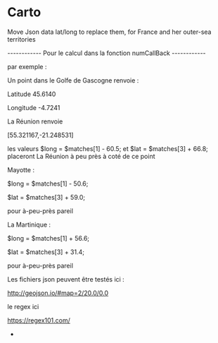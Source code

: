 # Carto
Move Json data lat/long to replace them,  for France and her outer-sea territories


------------ Pour le calcul dans la fonction numCallBack ------------

  par exemple :
  
  Un point dans le Golfe de Gascogne renvoie :
  
  Latitude	45.6140
  
  Longitude	-4.7241

  La Réunion renvoie
  
  
  
  [55.321167,-21.248531]

  les valeurs
  $long = $matches[1] - 60.5;
  et
  $lat = $matches[3] + 66.8;
  placeront La Réunion à peu près à coté de ce point

  Mayotte :
  
  $long = $matches[1] - 50.6;
  
  $lat = $matches[3] + 59.0;
  
  pour à-peu-près pareil
  
  


  La Martinique :
  
  $long = $matches[1] + 56.6;
  
  $lat = $matches[3] + 31.4;
  
  pour à-peu-près pareil
  
  

  Les fichiers json peuvent être testés ici :
  
  http://geojson.io/#map=2/20.0/0.0
  
  le regex ici
  
  https://regex101.com/
  
*
